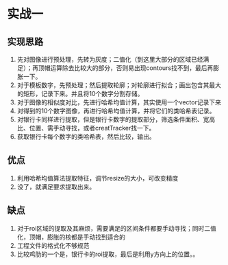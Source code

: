 # 实战一
## 实现思路
1. 先对图像进行预处理，先转为灰度；二值化（到这里大部分的区域已经满足）；再顶帽运算除去比较大的部分，否则易出现contours找不到，最后再膨胀一下。
2. 对于模板数字，先预处理；然后提取轮廓；对轮廓进行拟合；画出包含其最大的矩形，记录下来。并且将10个数字分割存储。
3. 对于图像的相似度对比，先进行哈希均值计算，其实使用一个vector记录下来
4. 对得到的10个数字图像，再进行哈希均值计算，并将它们的类哈希表记录。
5. 对银行卡同样进行提取，但是银行卡数字的提取部分，筛选条件面积、宽高比、位置、需手动寻找，或者creatTracker找一下。
6. 获取银行卡每个数字的类哈希表，然后比较，输出。
## 优点
1. 利用哈希均值算法提取特征，调节resize的大小，可改变精度
2. 没了，就满足要求提取出来。
## 缺点
1. 对于roi区域的提取及其麻烦，需要满足的区间条件都要手动寻找；同时二值化，顶帽，膨胀的核都是手动找到适合的
2. 工程文件的格式化不够规范
3. 比较鸡肋的一个是，银行卡的roi提取，最后是利用y方向上的位置。。

